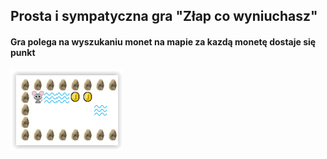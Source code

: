 ## Prosta i sympatyczna gra "Złap co wyniuchasz"

#### Gra polega na wyszukaniu monet na mapie za kazdą monetę dostaje się punkt

![](./screen/screen.png)